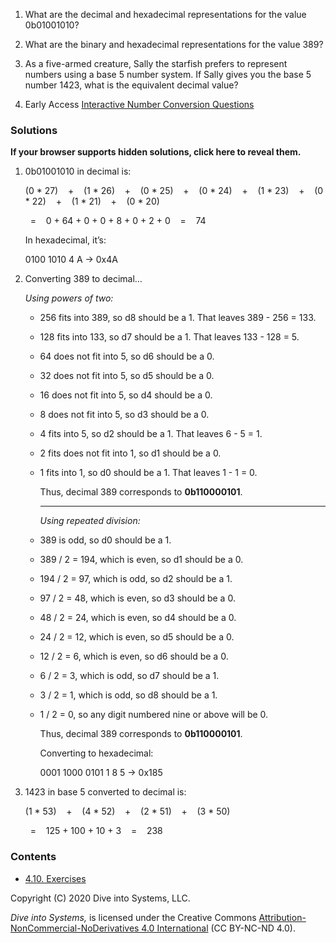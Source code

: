 1. What are the decimal and hexadecimal representations for the value 0b01001010?
    
2. What are the binary and hexadecimal representations for the value 389?
    
3. As a five-armed creature, Sally the starfish prefers to represent numbers using a base 5 number system. If Sally gives you the base 5 number 1423, what is the equivalent decimal value?
    
4. Early Access [Interactive Number Conversion Questions](https://diveintosystems.org/exercises/dive-into-systems-exercises-7.html)
    

### Solutions

**If your browser supports hidden solutions, click here to reveal them.**  

1. 0b01001010 in decimal is:
    
    (0 * 27)    +    (1 * 26)    +    (0 * 25)    +    (0 * 24)    +    (1 * 23)    +    (0 * 22)    +    (1 * 21)    +    (0 * 20)
    
      =    0 + 64 + 0 + 0 + 8 + 0 + 2 + 0    =    74
    
    In hexadecimal, it’s:
    
    0100 1010
      4    A  ->  0x4A
    
2. Converting 389 to decimal…​
    
    _Using powers of two:_
    
    - 256 fits into 389, so d8 should be a 1. That leaves 389 - 256 = 133.
        
    - 128 fits into 133, so d7 should be a 1. That leaves 133 - 128 = 5.
        
    - 64 does not fit into 5, so d6 should be a 0.
        
    - 32 does not fit into 5, so d5 should be a 0.
        
    - 16 does not fit into 5, so d4 should be a 0.
        
    - 8 does not fit into 5, so d3 should be a 0.
        
    - 4 fits into 5, so d2 should be a 1. That leaves 6 - 5 = 1.
        
    - 2 fits does not fit into 1, so d1 should be a 0.
        
    - 1 fits into 1, so d0 should be a 1. That leaves 1 - 1 = 0.
        
        Thus, decimal 389 corresponds to **0b110000101**.
        
        ---
        
        _Using repeated division:_
        
    - 389 is odd, so d0 should be a 1.
        
    - 389 / 2 = 194, which is even, so d1 should be a 0.
        
    - 194 / 2 = 97, which is odd, so d2 should be a 1.
        
    - 97 / 2 = 48, which is even, so d3 should be a 0.
        
    - 48 / 2 = 24, which is even, so d4 should be a 0.
        
    - 24 / 2 = 12, which is even, so d5 should be a 0.
        
    - 12 / 2 = 6, which is even, so d6 should be a 0.
        
    - 6 / 2 = 3, which is odd, so d7 should be a 1.
        
    - 3 / 2 = 1, which is odd, so d8 should be a 1.
        
    - 1 / 2 = 0, so any digit numbered nine or above will be 0.
        
        Thus, decimal 389 corresponds to **0b110000101**.
        
        Converting to hexadecimal:
        
        0001 1000 0101
          1    8    5  ->  0x185
        
    
3. 1423 in base 5 converted to decimal is:
    
    (1 * 53)    +    (4 * 52)    +    (2 * 51)    +    (3 * 50)
    
      =    125 + 100 + 10 + 3    =    238
    

### Contents

- [4.10. Exercises](https://diveintosystems.org/book/C4-Binary/exercises.html#_exercises)

Copyright (C) 2020 Dive into Systems, LLC.

_Dive into Systems,_ is licensed under the Creative Commons [Attribution-NonCommercial-NoDerivatives 4.0 International](https://creativecommons.org/licenses/by-nc-nd/4.0/) (CC BY-NC-ND 4.0).